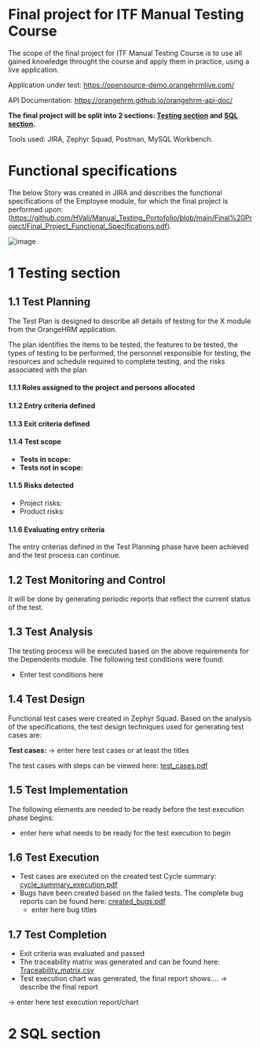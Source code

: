 # Final project for ITF Manual Testing Course

The scope of the final project for ITF Manual Testing Course is to use all gained knowledge throught the course and apply them in practice, using a live application. 

Application under test: https://opensource-demo.orangehrmlive.com/ 

API Documentation: https://orangehrm.github.io/orangehrm-api-doc/ 

**The final project will be split into 2 sections: [Testing section](https://github.com/HVali/Manual_Testing_Portofolio/blob/main/Final%20Project/README.md#final-project-for-itf-manual-testing-course) and [SQL section](https://github.com/HVali/Manual_Testing_Portofolio/blob/main/Final%20Project/README.md#2-sql-section).**

Tools used: JIRA, Zephyr Squad, Postman, MySQL Workbench.

# Functional specifications

The below Story was created in JIRA and describes the functional specifications of the Employee module, for which the final project is performed upon: (https://github.com/HVali/Manual_Testing_Portofolio/blob/main/Final%20Project/Final_Project_Functional_Specifications.pdf).

![image](https://github.com/HVali/Manual_Testing_Portofolio/blob/main/Final%20Project/Final_Project_Functional_Specifications.png)

# 1 Testing section

## 1.1 Test Planning

The Test Plan is designed to describe all details of testing for the X module from the OrangeHRM application. 

The plan identifies the items to be tested, the features to be tested, the types of testing to be performed, the personnel responsible for testing, the resources and schedule required to complete testing, and the risks associated with the plan

#### 1.1.1 Roles assigned to the project and persons allocated


#### 1.1.2 Entry criteria defined


#### 1.1.3 Exit criteria defined

#### 1.1.4 Test scope

* __Tests in scope:__ 
* __Tests not in scope:__ 

#### 1.1.5 Risks detected

* Project risks: 
* Product risks: 

#### 1.1.6 Evaluating entry criteria

The entry criterias defined in the Test Planning phase have been achieved and the test process can continue. 

## 1.2 Test Monitoring and Control

It will be done by generating periodic reports that reflect the current status of the test.

## 1.3 Test Analysis

The testing process will be executed based on the above requirements for the Dependents module. The following test conditions were found:
 * Enter test conditions here

## 1.4 Test Design

Functional test cases were created in Zephyr Squad. Based on the analysis of the specifications, the test design techniques used for generating test cases 
are:

**Test cases:**
-> enter here test cases or at least the titles


The test cases with steps can be viewed here: [test_cases.pdf]()

## 1.5 Test Implementation

The following elements are needed to be ready before the test execution phase begins:

* enter here what needs to be ready for the test execution to begin

## 1.6 Test Execution

* Test cases are executed on the created test Cycle summary: [cycle_summary_execution.pdf]()
* Bugs have been created based on the failed tests. The complete bug reports can be found here: [created_bugs.pdf]()
    *  enter here bug titles


## 1.7 Test Completion

* Exit criteria was evaluated and passed
* The traceability matrix was generated and can be found here: [Traceability_matrix.csv]()
* Test execution chart was generated, the final report shows.... -> describe the final report

-> enter here test execution report/chart

# 2 SQL section
